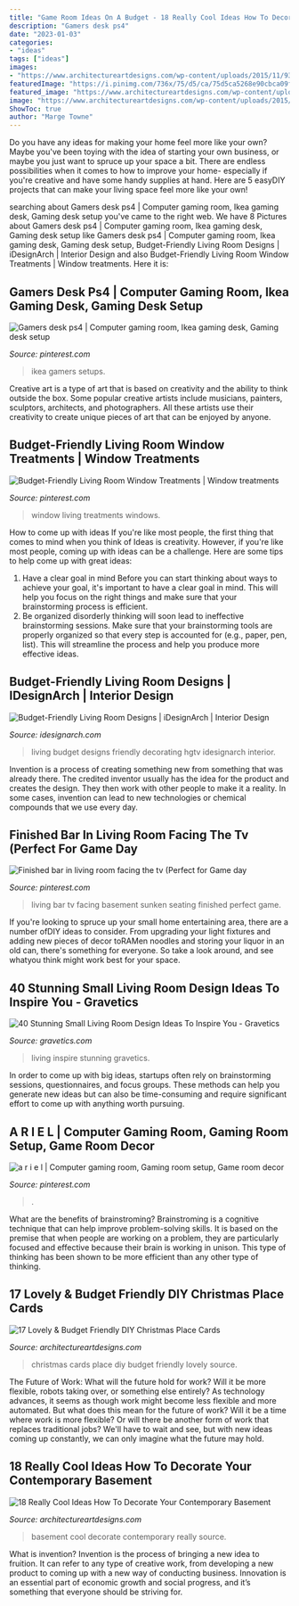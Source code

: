 ```yaml
---
title: "Game Room Ideas On A Budget - 18 Really Cool Ideas How To Decorate Your Contemporary Basement"
description: "Gamers desk ps4"
date: "2023-01-03"
categories:
- "ideas"
tags: ["ideas"]
images:
- "https://www.architectureartdesigns.com/wp-content/uploads/2015/11/936-630x419.jpg"
featuredImage: "https://i.pinimg.com/736x/75/d5/ca/75d5ca5268e90cbca09f9353c2550c7e.jpg"
featured_image: "https://www.architectureartdesigns.com/wp-content/uploads/2014/12/1443.jpg"
image: "https://www.architectureartdesigns.com/wp-content/uploads/2015/11/936-630x419.jpg"
ShowToc: true
author: "Marge Towne"
---
```



Do you have any ideas for making your home feel more like your own? Maybe you've been toying with the idea of starting your own business, or maybe you just want to spruce up your space a bit. There are endless possibilities when it comes to how to improve your home- especially if you're creative and have some handy supplies at hand. Here are 5 easyDIY projects that can make your living space feel more like your own!

	

		
searching about Gamers desk ps4 | Computer gaming room, Ikea gaming desk, Gaming desk setup you've came to the right web. We have 8 Pictures about Gamers desk ps4 | Computer gaming room, Ikea gaming desk, Gaming desk setup like Gamers desk ps4 | Computer gaming room, Ikea gaming desk, Gaming desk setup, Budget-Friendly Living Room Designs | iDesignArch | Interior Design and also Budget-Friendly Living Room Window Treatments | Window treatments. Here it is:
		
    
## Gamers Desk Ps4 | Computer Gaming Room, Ikea Gaming Desk, Gaming Desk Setup

<img loading=lazy src="https://i.pinimg.com/736x/75/d5/ca/75d5ca5268e90cbca09f9353c2550c7e.jpg" onerror="this.onerror=null;this.src='https://tse3.mm.bing.net/th?id=OIP.kmLBEDDinoN3pkBbv7yZhQHaJ3&amp;pid=15.1';" alt="Gamers desk ps4 | Computer gaming room, Ikea gaming desk, Gaming desk setup">

_Source: pinterest.com_

>ikea gamers setups. 

	

Creative art is a type of art that is based on creativity and the ability to think outside the box. Some popular creative artists include musicians, painters, sculptors, architects, and photographers. All these artists use their creativity to create unique pieces of art that can be enjoyed by anyone.

    
## Budget-Friendly Living Room Window Treatments | Window Treatments

<img loading=lazy src="https://i.pinimg.com/736x/83/31/c1/8331c1b8599d337b1a1f81ea428106a6.jpg" onerror="this.onerror=null;this.src='https://tse1.mm.bing.net/th?id=OIP.TRJctls9hPNmmDZbSNTGowHaLG&amp;pid=15.1';" alt="Budget-Friendly Living Room Window Treatments | Window treatments">

_Source: pinterest.com_

>window living treatments windows. 

	

How to come up with ideas
If you're like most people, the first thing that comes to mind when you think of Ideas is creativity. However, if you're like most people, coming up with ideas can be a challenge. 
Here are some tips to help come up with great ideas: 
1. Have a clear goal in mind 
Before you can start thinking about ways to achieve your goal, it's important to have a clear goal in mind. This will help you focus on the right things and make sure that your brainstorming process is efficient. 
2. Be organized 
 disorderly thinking will soon lead to ineffective brainstorming sessions. Make sure that your brainstorming tools are properly organized so that every step is accounted for (e.g., paper, pen, list). This will streamline the process and help you produce more effective ideas. 

    
## Budget-Friendly Living Room Designs | IDesignArch | Interior Design

<img loading=lazy src="https://www.idesignarch.com/wp-content/uploads/Budget-Friendly-Living-Room-Design_8.jpg" onerror="this.onerror=null;this.src='https://tse2.mm.bing.net/th?id=OIP.mXuch1DOoqxxc919rOS29QHaJ3&amp;pid=15.1';" alt="Budget-Friendly Living Room Designs | iDesignArch | Interior Design">

_Source: idesignarch.com_

>living budget designs friendly decorating hgtv idesignarch interior. 

	

Invention is a process of creating something new from something that was already there. The credited inventor usually has the idea for the product and creates the design. They then work with other people to make it a reality. In some cases, invention can lead to new technologies or chemical compounds that we use every day.

    
## Finished Bar In Living Room Facing The Tv (Perfect For Game Day

<img loading=lazy src="https://i.pinimg.com/736x/d7/4b/4c/d74b4c7bcd705fa74e60cf7847715fa6--basement-ideas-living-rooms.jpg" onerror="this.onerror=null;this.src='https://tse2.mm.bing.net/th?id=OIP.LIyg36Uv7TipF-IcA1dmbgHaJ3&amp;pid=15.1';" alt="Finished bar in living room facing the tv (Perfect for Game day">

_Source: pinterest.com_

>living bar tv facing basement sunken seating finished perfect game. 

	

If you're looking to spruce up your small home entertaining area, there are a number ofDIY ideas to consider. From upgrading your light fixtures and adding new pieces of decor toRAMen noodles and storing your liquor in an old can, there's something for everyone. So take a look around, and see whatyou think might work best for your space.

    
## 40 Stunning Small Living Room Design Ideas To Inspire You - Gravetics

<img loading=lazy src="https://www.gravetics.com/wp-content/uploads/2016/12/Living-Room-Decor.jpg" onerror="this.onerror=null;this.src='https://tse1.mm.bing.net/th?id=OIP.srBNn2rquv2NveYGUIYovgHaLH&amp;pid=15.1';" alt="40 Stunning Small Living Room Design Ideas To Inspire You - Gravetics">

_Source: gravetics.com_

>living inspire stunning gravetics. 

	

In order to come up with big ideas, startups often rely on brainstorming sessions, questionnaires, and focus groups. These methods can help you generate new ideas but can also be time-consuming and require significant effort to come up with anything worth pursuing.

    
## A R I E L | Computer Gaming Room, Gaming Room Setup, Game Room Decor

<img loading=lazy src="https://i.pinimg.com/736x/e0/ec/90/e0ec90780303f298dd456e411cdd8906.jpg" onerror="this.onerror=null;this.src='https://tse3.mm.bing.net/th?id=OIP.O6QLvBJ5FeN5pHVM3rmGzAHaJ3&amp;pid=15.1';" alt="a r i e l | Computer gaming room, Gaming room setup, Game room decor">

_Source: pinterest.com_

>. 

	

What are the benefits of brainstroming?
Brainstroming is a cognitive technique that can help improve problem-solving skills. It is based on the premise that when people are working on a problem, they are particularly focused and effective because their brain is working in unison. This type of thinking has been shown to be more efficient than any other type of thinking.

    
## 17 Lovely &amp; Budget Friendly DIY Christmas Place Cards

<img loading=lazy src="https://www.architectureartdesigns.com/wp-content/uploads/2014/12/1443.jpg" onerror="this.onerror=null;this.src='https://tse3.mm.bing.net/th?id=OIP.56eOmqTtlrb5eHvn8USLzAHaLG&amp;pid=15.1';" alt="17 Lovely &amp; Budget Friendly DIY Christmas Place Cards">

_Source: architectureartdesigns.com_

>christmas cards place diy budget friendly lovely source. 

	

The Future of Work: What will the future hold for work? Will it be more flexible, robots taking over, or something else entirely?
As technology advances, it seems as though work might become less flexible and more automated. But what does this mean for the future of work? Will it be a time where work is more flexible? Or will there be another form of work that replaces traditional jobs? We'll have to wait and see, but with new ideas coming up constantly, we can only imagine what the future may hold.

    
## 18 Really Cool Ideas How To Decorate Your Contemporary Basement

<img loading=lazy src="https://www.architectureartdesigns.com/wp-content/uploads/2015/11/936-630x419.jpg" onerror="this.onerror=null;this.src='https://tse3.mm.bing.net/th?id=OIP.kQtYeUrqCKXcU6KbUhLBmQHaE7&amp;pid=15.1';" alt="18 Really Cool Ideas How To Decorate Your Contemporary Basement">

_Source: architectureartdesigns.com_

>basement cool decorate contemporary really source. 

	

What is invention?
Invention is the process of bringing a new idea to fruition. It can refer to any type of creative work, from developing a new product to coming up with a new way of conducting business. Innovation is an essential part of economic growth and social progress, and it’s something that everyone should be striving for.

